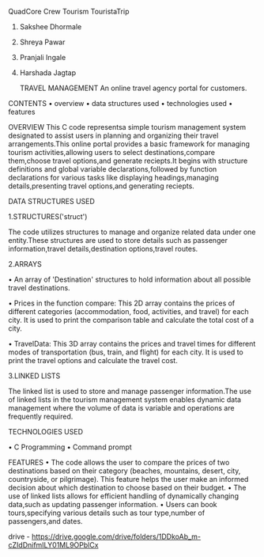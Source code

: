QuadCore Crew
Tourism
TouristaTrip

1. Sakshee Dhormale
2. Shreya Pawar
3. Pranjali Ingale
4. Harshada Jagtap

   TRAVEL MANAGEMENT
An online travel agency portal for customers.

CONTENTS
• overview
• data structures used
• technologies used
• features

OVERVIEW
This C code representsa simple tourism management system designated to assist users in planning
and organizing their travel arrangements.This online portal provides a basic framework for
managing tourism activities,allowing users to select destinations,compare them,choose travel
options,and generate reciepts.It begins with structure definitions and global variable
declarations,followed by function declarations for various tasks like displaying headings,managing
details,presenting travel options,and generating reciepts.

DATA STRUCTURES USED

1.STRUCTURES('struct')

The code utilizes structures to manage and organize related data under one entity.These structures
are used to store details such as passenger information,travel details,destination options,travel
routes.

2.ARRAYS

• An array of 'Destination' structures to hold information about all possible travel
destinations.

• Prices in the function compare: This 2D array contains the prices of different categories
(accommodation, food, activities, and travel) for each city. It is used to print the
comparison table and calculate the total cost of a city.

• TravelData: This 3D array contains the prices and travel times for different modes of
transportation (bus, train, and flight) for each city. It is used to print the travel options and
calculate the travel cost.

3.LINKED LISTS

The linked list is used to store and manage passenger information.The use of linked lists in the
tourism management system enables dynamic data management where the volume of data is
variable and operations are frequently required.

TECHNOLOGIES USED

• C Programming
• Command prompt

FEATURES
• The code allows the user to compare the prices of two destinations based on their
category (beaches, mountains, desert, city, countryside, or pilgrimage). This feature helps
the user make an informed decision about which destination to choose based on their
budget.
• The use of linked lists allows for efficient handling of dynamically changing data,such as
updating passenger information.
• Users can book tours,specifying various details such as tour type,number of passengers,and
dates.

drive - https://drive.google.com/drive/folders/1DDkoAb_m-cZIdDnifmILY01ML9OPblCx
